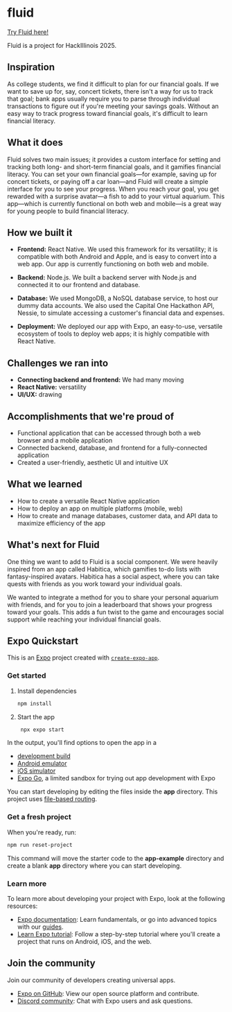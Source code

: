 # fluid

[Try Fluid here!](https://fluid-08e12e--bny20e58fy.expo.app/)

Fluid is a project for HackIllinois 2025.

## Inspiration

As college students, we find it difficult to plan for our financial goals. If we want to save up for, say, concert tickets, there isn't a way for us to track that goal; bank apps usually require you to parse through individual transactions to figure out if you're meeting your savings goals. Without an easy way to track progress toward financial goals, it's difficult to learn financial literacy.

## What it does

Fluid solves two main issues; it provides a custom interface for setting and tracking both long- and short-term financial goals, and it gamifies financial literacy. You can set your own financial goals—for example, saving up for concert tickets, or paying off a car loan—and Fluid will create a simple interface for you to see your progress. When you reach your goal, you get rewarded with a surprise avatar—a fish to add to your virtual aquarium. This app—which is currently functional on both web and mobile—is a great way for young people to build financial literacy.

## How we built it

- **Frontend:** React Native. We used this framework for its versatility; it is compatible with both Android and Apple, and is easy to convert into a web app. Our app is currently functioning on both web and mobile.

- **Backend:** Node.js. We built a backend server with Node.js and connected it to our frontend and database.

- **Database:** We used MongoDB, a NoSQL database service, to host our dummy data accounts. We also used the Capital One Hackathon API, Nessie, to simulate accessing a customer's financial data and expenses.

- **Deployment:** We deployed our app with Expo, an easy-to-use, versatile ecosystem of tools to deploy web apps; it is highly compatible with React Native.

## Challenges we ran into
- **Connecting backend and frontend:** We had many moving 
- **React Native:** versatility
- **UI/UX:** drawing

## Accomplishments that we're proud of
- Functional application that can be accessed through both a web browser and a mobile application
- Connected backend, database, and frontend for a fully-connected application
- Created a user-friendly, aesthetic UI and intuitive UX 

## What we learned
- How to create a versatile React Native application
- How to deploy an app on multiple platforms (mobile, web)
- How to create and manage databases, customer data, and API data to maximize efficiency of the app

## What's next for Fluid
One thing we want to add to Fluid is a social component. We were heavily inspired from an app called Habitica, which gamifies to-do lists with fantasy-inspired avatars. Habitica has a social aspect, where you can take quests with friends as you work toward your individual goals.

We wanted to integrate a method for you to share your personal aquarium with friends, and for you to join a leaderboard that shows your progress toward your goals. This adds a fun twist to the game and encourages social support while reaching your individual financial goals.

## Expo Quickstart

This is an [Expo](https://expo.dev) project created with [`create-expo-app`](https://www.npmjs.com/package/create-expo-app).

### Get started

1. Install dependencies

   ```bash
   npm install
   ```

2. Start the app

   ```bash
    npx expo start
   ```

In the output, you'll find options to open the app in a

- [development build](https://docs.expo.dev/develop/development-builds/introduction/)
- [Android emulator](https://docs.expo.dev/workflow/android-studio-emulator/)
- [iOS simulator](https://docs.expo.dev/workflow/ios-simulator/)
- [Expo Go](https://expo.dev/go), a limited sandbox for trying out app development with Expo

You can start developing by editing the files inside the **app** directory. This project uses [file-based routing](https://docs.expo.dev/router/introduction).

### Get a fresh project

When you're ready, run:

```bash
npm run reset-project
```

This command will move the starter code to the **app-example** directory and create a blank **app** directory where you can start developing.

### Learn more

To learn more about developing your project with Expo, look at the following resources:

- [Expo documentation](https://docs.expo.dev/): Learn fundamentals, or go into advanced topics with our [guides](https://docs.expo.dev/guides).
- [Learn Expo tutorial](https://docs.expo.dev/tutorial/introduction/): Follow a step-by-step tutorial where you'll create a project that runs on Android, iOS, and the web.

## Join the community

Join our community of developers creating universal apps.

- [Expo on GitHub](https://github.com/expo/expo): View our open source platform and contribute.
- [Discord community](https://chat.expo.dev): Chat with Expo users and ask questions.
